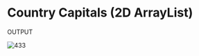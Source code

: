 # Country Capitals (2D ArrayList)

OUTPUT

![433](https://user-images.githubusercontent.com/66742756/142943406-6af1b0e2-6a23-4fa5-a7af-bf19aa30875c.PNG)
